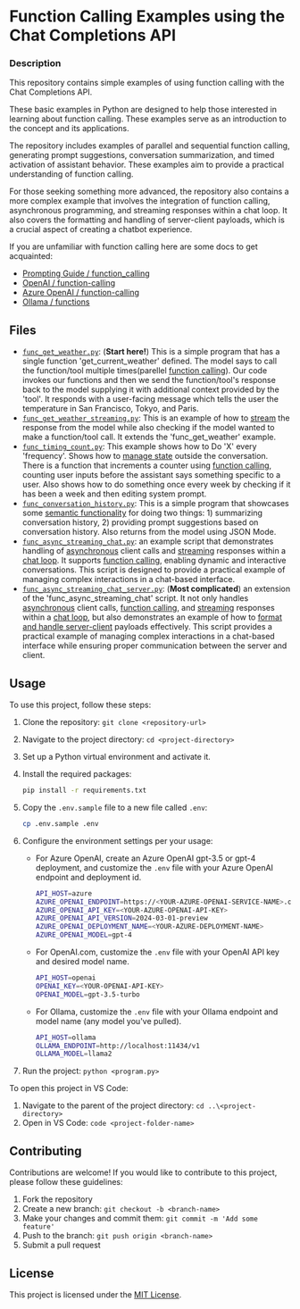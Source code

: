 # Function Calling Examples using the Chat Completions API

### Description

This repository contains simple examples of using function calling with the Chat Completions API. 

These basic examples in Python are designed to help those interested in learning about function calling. These examples serve as an introduction to the concept and its applications. 

The repository includes examples of parallel and sequential function calling, generating prompt suggestions, conversation summarization, and timed activation of assistant behavior. These examples aim to provide a practical understanding of function calling.

For those seeking something more advanced, the repository also contains a more complex example that involves the integration of function calling, asynchronous programming, and streaming responses within a chat loop. It also covers the formatting and handling of server-client payloads, which is a crucial aspect of creating a chatbot experience.

If you are unfamiliar with function calling here are some docs to get acquainted:

- [Prompting Guide / function_calling](https://www.promptingguide.ai/applications/function_calling)
- [OpenAI / function-calling](https://platform.openai.com/docs/guides/function-calling)
- [Azure OpenAI / function-calling](https://learn.microsoft.com/en-us/azure/ai-services/openai/how-to/function-calling?tabs=python)
- [Ollama / functions](https://js.langchain.com/docs/integrations/chat/ollama_functions)

## Files

- [`func_get_weather.py`](./func_get_weather.py): (**Start here!**) This is a simple program that has a single function 'get_current_weather' defined. The model says to call the function/tool multiple times(parellel <u>function calling</u>). Our code invokes our functions and then we send the function/tool's response back to the model supplying it with additional context provided by the 'tool'. It responds with a user-facing message which tells the user the temperature in San Francisco, Tokyo, and Paris.
- [`func_get_weather_streaming.py`](./func_get_weather_streaming.py): This is an example of how to <u>stream</u> the response from the model while also checking if the model wanted to make a function/tool call. It extends the 'func_get_weather' example.
- [`func_timing_count.py`](./func_timing_count.py): This example shows how to Do 'X' every 'frequency'. Shows how to <u>manage state</u> outside the conversation. There is a function that increments a counter using <u>function calling</u>, counting user inputs before the assistant says something specific to a user. Also shows how to do something once every week by checking if it has been a week and then editing system prompt.
- [`func_conversation_history.py`](./func_conversation_history.py): This is a simple program that showcases some <u>semantic functionality</u> for doing two things: 1) summarizing conversation history, 2) providing prompt suggestions based on conversation history. Also returns from the model using JSON Mode.
- [`func_async_streaming_chat.py`](./func_async_streaming_chat.py): an example script that demonstrates handling of <u>asynchronous</u> client calls and <u>streaming</u> responses within a <u>chat loop</u>. It supports <u>function calling</u>, enabling dynamic and interactive conversations. This script is designed to provide a practical example of managing complex interactions in a chat-based interface.
- [`func_async_streaming_chat_server.py`](./func_async_streaming_chat_server.py): (**Most complicated**) an extension of the 'func_async_streaming_chat' script. It not only handles <u>asynchronous</u> client calls, <u>function calling</u>, and <u>streaming</u> responses within a <u>chat loop</u>, but also demonstrates an example of how to <u>format and handle server-client</u> payloads effectively. This script provides a practical example of managing complex interactions in a chat-based interface while ensuring proper communication between the server and client.


## Usage

To use this project, follow these steps:

1. Clone the repository: `git clone <repository-url>`
2. Navigate to the project directory: `cd <project-directory>`
3. Set up a Python virtual environment and activate it.
4. Install the required packages:

    ```bash
    pip install -r requirements.txt
    ```

5. Copy the `.env.sample` file to a new file called `.env`:

    ```bash
    cp .env.sample .env
    ```

6. Configure the environment settings per your usage:

   - For Azure OpenAI, create an Azure OpenAI gpt-3.5 or gpt-4 deployment, and customize the `.env` file with your Azure OpenAI endpoint and deployment id.

        ```bash
        API_HOST=azure
        AZURE_OPENAI_ENDPOINT=https://<YOUR-AZURE-OPENAI-SERVICE-NAME>.openai.azure.com
        AZURE_OPENAI_API_KEY=<YOUR-AZURE-OPENAI-API-KEY>
        AZURE_OPENAI_API_VERSION=2024-03-01-preview
        AZURE_OPENAI_DEPLOYMENT_NAME=<YOUR-AZURE-DEPLOYMENT-NAME>
        AZURE_OPENAI_MODEL=gpt-4
        ```

   - For OpenAI.com, customize the `.env` file with your OpenAI API key and desired model name.

        ```bash
        API_HOST=openai
        OPENAI_KEY=<YOUR-OPENAI-API-KEY>
        OPENAI_MODEL=gpt-3.5-turbo
        ```

   - For Ollama, customize the `.env` file with your Ollama endpoint and model name (any model you've pulled).

        ```bash
        API_HOST=ollama
        OLLAMA_ENDPOINT=http://localhost:11434/v1
        OLLAMA_MODEL=llama2
        ```

7. Run the project: `python <program.py>`

To open this project in VS Code:

1. Navigate to the parent of the project directory: `cd ..\<project-directory>`
2. Open in VS Code: `code <project-folder-name>`

## Contributing

Contributions are welcome! If you would like to contribute to this project, please follow these guidelines:

1. Fork the repository
2. Create a new branch: `git checkout -b <branch-name>`
3. Make your changes and commit them: `git commit -m 'Add some feature'`
4. Push to the branch: `git push origin <branch-name>`
5. Submit a pull request

## License

This project is licensed under the [MIT License](LICENSE).
